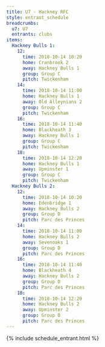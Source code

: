 ```yaml
---
title: U7 - Hackney RFC
style: entrant_schedule
breadcrumbs:
  u7: U7
  entrants: clubs
items:
  Hackney Bulls 1:
    12:
      time: 2018-10-14 10:20
      home: Cranbrook 2
      away: Hackney Bulls 1
      group: Group C
      pitch: Twickenham
    14:
      time: 2018-10-14 11:00
      home: Hackney Bulls 1
      away: Old Alleynians 2
      group: Group C
      pitch: Twickenham
    16:
      time: 2018-10-14 11:40
      home: Blackheath 3
      away: Hackney Bulls 1
      group: Group C
      pitch: Twickenham
    18:
      time: 2018-10-14 12:20
      home: Hackney Bulls 1
      away: Upminster 1
      group: Group C
      pitch: Twickenham
  Hackney Bulls 2:
    12:
      time: 2018-10-14 10:20
      home: Edenbridge 1
      away: Hackney Bulls 2
      group: Group D
      pitch: Parc des Princes
    14:
      time: 2018-10-14 11:00
      home: Hackney Bulls 2
      away: Sevenoaks 1
      group: Group D
      pitch: Parc des Princes
    16:
      time: 2018-10-14 11:40
      home: Blackheath 4
      away: Hackney Bulls 2
      group: Group D
      pitch: Parc des Princes
    18:
      time: 2018-10-14 12:20
      home: Hackney Bulls 2
      away: Upminster 2
      group: Group D
      pitch: Parc des Princes
---
```


{% include schedule_entrant.html %}
